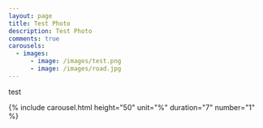 ```yaml
---
layout: page
title: Test Photo 
description: Test Photo
comments: true
carousels:
  - images: 
      - image: /images/test.png
      - image: /images/road.jpg
---
```

test

{% include carousel.html height="50" unit="%" duration="7" number="1" %}